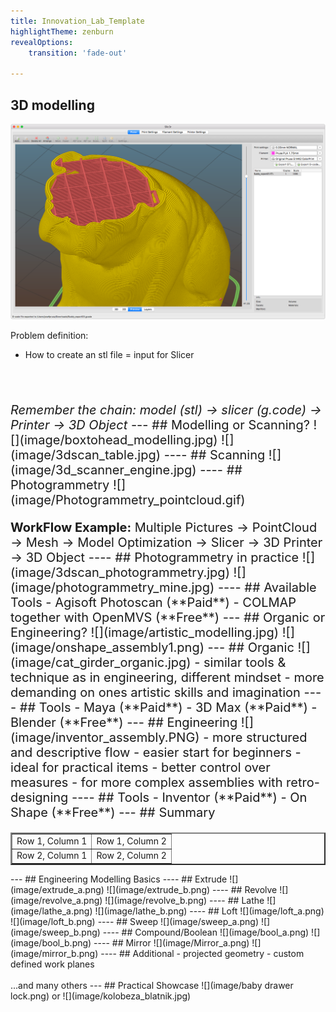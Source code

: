 ```yaml
---
title: Innovation_Lab_Template
highlightTheme: zenburn
revealOptions:
    transition: 'fade-out'

---
```

## 3D modelling
![](image/slicer-example.png) <!-- .element width="40%" -->

Problem definition:
- How to create an stl file = input for Slicer
<br>
<br>
<p style="font-size:20px"><i>Remember the chain: model (stl) &rarr; slicer (g.code) &rarr; Printer &rarr; 3D Object</i>
---
## Modelling or Scanning?
![](image/boxtohead_modelling.jpg) <!-- .element height="300px"-->
![](image/3dscan_table.jpg) <!-- .element height="300px" -->
----
## Scanning
![](image/3d_scanner_engine.jpg) <!-- .element width="40%" -->
----
## Photogrammetry
![](image/Photogrammetry_pointcloud.gif) <!-- .element width="40%" -->
<br>
<p style="font-size:20px"><b>WorkFlow Example:</b> Multiple Pictures &rarr; PointCloud &rarr; Mesh &rarr; Model Optimization &rarr; Slicer &rarr; 3D Printer &rarr; 3D Object
----
## Photogrammetry in practice
![](image/3dscan_photogrammetry.jpg) <!-- .element width="40%" -->
![](image/photogrammetry_mine.jpg) <!-- .element width="40%" -->
----
## Available Tools
- Agisoft Photoscan <span style="font-size:20px"> (**Paid**) </span>
- COLMAP together with OpenMVS <span style="font-size:20px"> (**Free**)</span>
---
## Organic or Engineering?
![](image/artistic_modelling.jpg) <!-- .element height="250px"-->
![](image/onshape_assembly1.png) <!-- .element height="250px"-->
---
## Organic
![](image/cat_girder_organic.jpg) <!-- .element height="300px"-->
- similar tools & technique as in engineering, different mindset
- more demanding on ones artistic skills and imagination
----
## Tools
- Maya <span style="font-size:20px"> (**Paid**) </span>
- 3D Max <span style="font-size:20px"> (**Paid**) </span>
- Blender <span style="font-size:20px"> (**Free**)</span>
---
## Engineering
![](image/inventor_assembly.PNG) <!-- .element height="300px"-->
- more structured and descriptive flow
- easier start for beginners
- ideal for practical items
- better control over measures
- for more complex assemblies with retro-designing
----
## Tools
- Inventor <span style="font-size:20px"> (**Paid**) </span>
- On Shape <span style="font-size:20px"> (**Free**) </span>
---
## Summary
<table border = "2">
      <tr>
         <td>Row 1, Column 1</td>
         <td>Row 1, Column 2</td>
      </tr>
      <tr>
         <td>Row 2, Column 1</td>
         <td>Row 2, Column 2</td>
      </tr>
   </table>
---
## Engineering Modelling Basics
----
## Extrude
![](image/extrude_a.png) <!-- .element height="200px"-->
![](image/extrude_b.png) <!-- .element height="200px"-->
----
## Revolve
![](image/revolve_a.png) <!-- .element height="200px"-->
![](image/revolve_b.png) <!-- .element height="200px"-->
----
## Lathe
![](image/lathe_a.png) <!-- .element height="200px"-->
![](image/lathe_b.png) <!-- .element height="200px"-->
----
## Loft
![](image/loft_a.png) <!-- .element height="200px"-->
![](image/loft_b.png) <!-- .element height="200px"-->
----
## Sweep
![](image/sweep_a.png) <!-- .element height="200px"-->
![](image/sweep_b.png) <!-- .element height="200px"-->
----
## Compound/Boolean
![](image/bool_a.png) <!-- .element height="200px"-->
![](image/bool_b.png) <!-- .element height="200px"-->
----
## Mirror
![](image/Mirror_a.png) <!-- .element height="200px"-->
![](image/mirror_b.png) <!-- .element height="200px"-->
----
## Additional
- projected geometry
- custom defined work planes
<br>
<br>
 ...and many others
---
## Practical Showcase
![](image/baby drawer lock.png) <!-- .element height="200px"-->
or
![](image/kolobeza_blatnik.jpg) <!-- .element height="200px"-->
